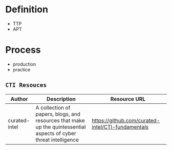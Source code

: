 # Definition
- TTP
- APT


# Process
- production
- practice



## `CTI Resouces`

| Author | Description | Resource URL |
| --- | --- | --- |
| curated-intel | A collection of papers, blogs, and resources that make up the quintessential aspects of cyber threat intelligence | https://github.com/curated-intel/CTI-fundamentals |
